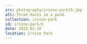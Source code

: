 ```yaml
---
src: photography/irvine-park/5.jpg
alt: Three ducks in a pond.
collection: irvine-park
id: irvine-park/5
date: 2021-01-18
location: Irvine Park
---
```

